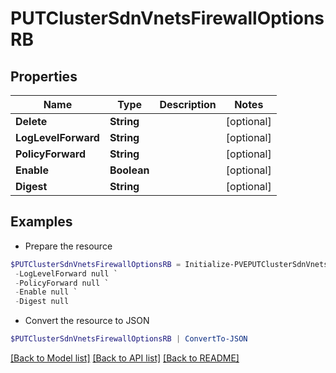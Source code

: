 # PUTClusterSdnVnetsFirewallOptionsRB
## Properties

Name | Type | Description | Notes
------------ | ------------- | ------------- | -------------
**Delete** | **String** |  | [optional] 
**LogLevelForward** | **String** |  | [optional] 
**PolicyForward** | **String** |  | [optional] 
**Enable** | **Boolean** |  | [optional] 
**Digest** | **String** |  | [optional] 

## Examples

- Prepare the resource
```powershell
$PUTClusterSdnVnetsFirewallOptionsRB = Initialize-PVEPUTClusterSdnVnetsFirewallOptionsRB  -Delete null `
 -LogLevelForward null `
 -PolicyForward null `
 -Enable null `
 -Digest null
```

- Convert the resource to JSON
```powershell
$PUTClusterSdnVnetsFirewallOptionsRB | ConvertTo-JSON
```

[[Back to Model list]](../README.md#documentation-for-models) [[Back to API list]](../README.md#documentation-for-api-endpoints) [[Back to README]](../README.md)

